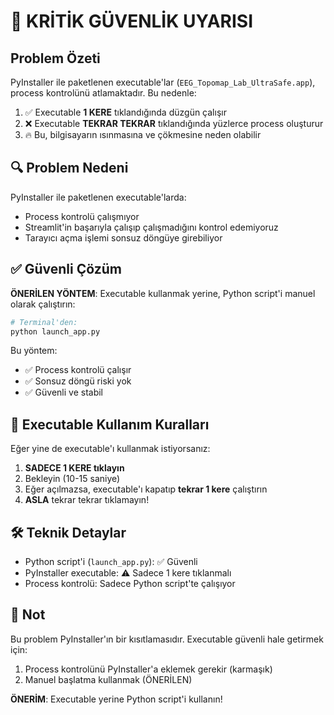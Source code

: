 # 🚨 KRİTİK GÜVENLİK UYARISI

## Problem Özeti

PyInstaller ile paketlenen executable'lar (`EEG_Topomap_Lab_UltraSafe.app`), process kontrolünü atlamaktadır. Bu nedenle:

1. ✅ Executable **1 KERE** tıklandığında düzgün çalışır
2. ❌ Executable **TEKRAR TEKRAR** tıklandığında yüzlerce process oluşturur
3. 🔥 Bu, bilgisayarın ısınmasına ve çökmesine neden olabilir

## 🔍 Problem Nedeni

PyInstaller ile paketlenen executable'larda:
- Process kontrolü çalışmıyor
- Streamlit'in başarıyla çalışıp çalışmadığını kontrol edemiyoruz
- Tarayıcı açma işlemi sonsuz döngüye girebiliyor

## ✅ Güvenli Çözüm

**ÖNERİLEN YÖNTEM**: Executable kullanmak yerine, Python script'i manuel olarak çalıştırın:

```bash
# Terminal'den:
python launch_app.py
```

Bu yöntem:
- ✅ Process kontrolü çalışır
- ✅ Sonsuz döngü riski yok
- ✅ Güvenli ve stabil

## 🎯 Executable Kullanım Kuralları

Eğer yine de executable'ı kullanmak istiyorsanız:

1. **SADECE 1 KERE tıklayın**
2. Bekleyin (10-15 saniye)
3. Eğer açılmazsa, executable'ı kapatıp **tekrar 1 kere** çalıştırın
4. **ASLA** tekrar tekrar tıklamayın!

## 🛠️ Teknik Detaylar

- Python script'i (`launch_app.py`): ✅ Güvenli
- PyInstaller executable: ⚠️ Sadece 1 kere tıklanmalı
- Process kontrolü: Sadece Python script'te çalışıyor

## 📝 Not

Bu problem PyInstaller'ın bir kısıtlamasıdır. Executable güvenli hale getirmek için:
1. Process kontrolünü PyInstaller'a eklemek gerekir (karmaşık)
2. Manuel başlatma kullanmak (ÖNERİLEN)

**ÖNERİM**: Executable yerine Python script'i kullanın!

